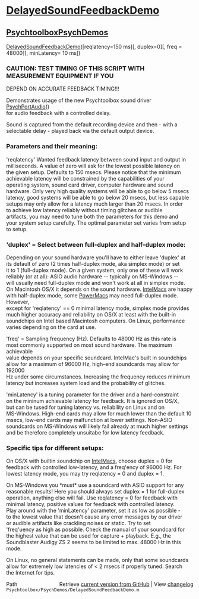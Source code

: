 # [DelayedSoundFeedbackDemo](DelayedSoundFeedbackDemo)
## [Psychtoolbox](Psychtoolbox)[PsychDemos](PsychDemos)

[DelayedSoundFeedbackDemo](DelayedSoundFeedbackDemo)([reqlatency=150 ms][, duplex=0][, freq = 48000][, minLatency= 10 ms])  
  
### CAUTION: TEST TIMING OF THIS SCRIPT WITH MEASUREMENT EQUIPMENT IF YOU  
DEPEND ON ACCURATE FEEDBACK TIMING!!!  
  
Demonstrates usage of the new Psychtoolbox sound driver [PsychPortAudio](PsychPortAudio)()  
for audio feedback with a controlled delay.  
  
Sound is captured from the default recording device and then - with a  
selectable delay - played back via the default output device.  
  
### Parameters and their meaning:  
  
'reqlatency' Wanted feedback latency between sound input and output in  
milliseconds. A value of zero will ask for the lowest possible latency on  
the given setup. Defaults to 150 msecs. Please notice that the minimum  
achievable latency will be constrained by the capabilities of your  
operating system, sound card driver, computer hardware and sound  
hardware. Only very high quality systems will be able to go below 5 msecs  
latency, good systems will be able to go below 20 msecs, but less capable  
setups may only allow for a latency much larger than 20 msecs. In order  
to achieve low latency reliably without timing glitches or audible  
artifacts, you may need to tune both the parameters for this demo and  
your system setup carefully. The optimal parameter set varies from setup  
to setup.  
  
### 'duplex' = Select between full-duplex and half-duplex mode:  
  
Depending on your sound hardware you'll have to either leave 'duplex' at  
its default of zero (2 times half-duplex mode, aka simplex mode) or set  
it to 1 (full-duplex mode). On a given system, only one of these will work  
reliably (or at all): ASIO audio hardware -- typically on MS-Windows --  
will usually need full-duplex mode and won't work at all in simplex mode.  
On Macintosh OS/X it depends on the sound hardware. [IntelMacs](IntelMacs) are happy  
with half-duplex mode, some [PowerMacs](PowerMacs) may need full-duplex mode. However,  
except for 'reqlatency' == 0 minimal latency mode, simplex mode provides  
much higher accuracy and reliability on OS/X at least with the built-in  
soundchips on Intel based Macintosh computers. On Linux, performance  
varies depending on the card at use.  
  
'freq' = Sampling frequency (Hz). Defaults to 48000 Hz as this rate is  
most commonly supported on most sound hardware. The maximum achievable  
value depends on your specific soundcard. IntelMac's built in soundchips  
allow for a maximum of 96000 Hz, high-end soundcards may allow for 192000  
Hz under some circumstances. Increasing the frequency reduces minimum  
latency but increases system load and the probability of glitches.  
  
'minLatency' is a tuning parameter for the driver and a hard-constraint  
on the mininum achievable latency for feedback. It is ignored on OS/X,  
but can be tused for tuning latency vs. reliability on Linux and on  
MS-Windows. High-end cards may allow for much lower than the default 10  
msecs, low-end cards may malfunction at lower settings. Non-ASIO  
soundcards on MS-Windows will likely fail already at much higher settings  
and be therefore completely unsuitabe for low latency feedback.  
  
### Specific tips for different setups:  
  
On OS/X with builtin soundchip on [IntelMacs](IntelMacs), choose duplex = 0 for  
feedback with controlled low-latency, and a freq'ency of 96000 Hz. For  
lowest latency mode, you may try reqlatency = 0 and duplex = 1.  
  
On MS-Windows you \*must\* use a soundcard with ASIO support for any  
reasonable results! Here you should always set duplex = 1 for full-duplex  
operation, anything else will fail. Use reqlatency = 0 for feedback with  
minimal latency, positive values for feedback with controlled latency.  
Play around with the 'minLatency' parameter, set it as low as possible -  
to the lowest value that doesn't cause any error messages by our driver  
or audible artifacts like crackling noises or static. Try to set  
'freq'uency as high as possible. Check the manual of your soundcard for  
the highest value that can be used for capture + playback. E.g., the  
Soundblaster Audigy ZS 2 seems to be limited to max. 48000 Hz in this  
mode.  
  
On Linux, no general statements can be made, only that some soundcards  
allow for extremely low latencies of < 2 msecs if properly tuned. Search  
the Internet for tips.  
  




<div class="code_header" style="text-align:right;">
  <span style="float:left;">Path&nbsp;&nbsp;</span> <span class="counter">Retrieve <a href=
  "https://raw.github.com/Psychtoolbox-3/Psychtoolbox-3/beta/Psychtoolbox/PsychDemos/DelayedSoundFeedbackDemo.m">current version from GitHub</a> | View <a href=
  "https://github.com/Psychtoolbox-3/Psychtoolbox-3/commits/beta/Psychtoolbox/PsychDemos/DelayedSoundFeedbackDemo.m">changelog</a></span>
</div>
<div class="code">
  <code>Psychtoolbox/PsychDemos/DelayedSoundFeedbackDemo.m</code>
</div>

